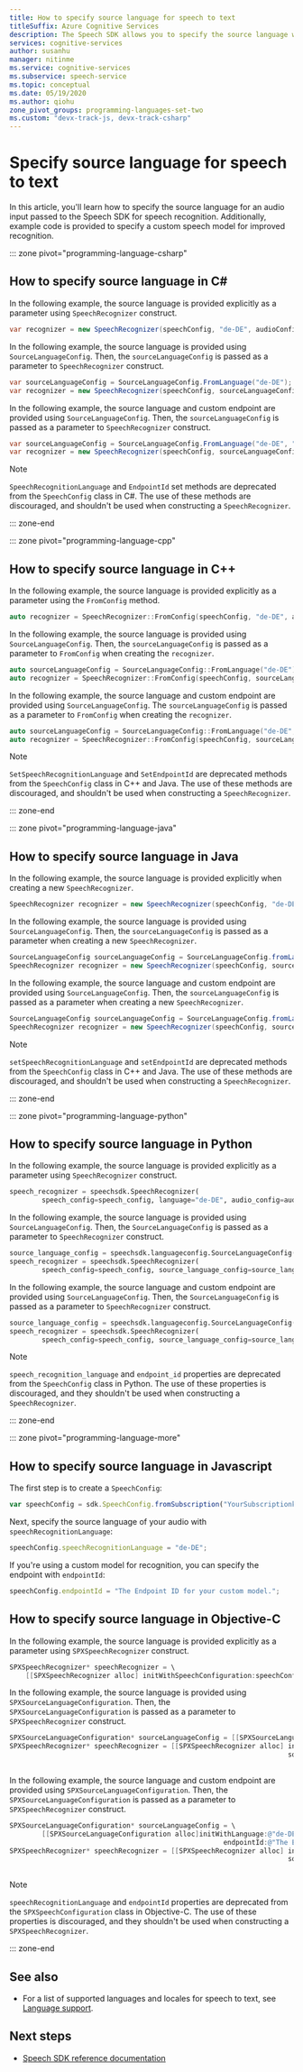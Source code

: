 ```yaml
---
title: How to specify source language for speech to text
titleSuffix: Azure Cognitive Services
description: The Speech SDK allows you to specify the source language when converting speech to text. This article describes how to use the FromConfig and SourceLanguageConfig methods to let the Speech service know the source language and provide a custom model target.
services: cognitive-services
author: susanhu
manager: nitinme
ms.service: cognitive-services
ms.subservice: speech-service
ms.topic: conceptual
ms.date: 05/19/2020
ms.author: qiohu
zone_pivot_groups: programming-languages-set-two
ms.custom: "devx-track-js, devx-track-csharp"
---
```


# Specify source language for speech to text

In this article, you'll learn how to specify the source language for an audio input passed to the Speech SDK for speech recognition. Additionally, example code is provided to specify a custom speech model for improved recognition.

::: zone pivot="programming-language-csharp"

## How to specify source language in C#

In the following example, the source language is provided explicitly as a parameter using `SpeechRecognizer` construct.

```csharp
var recognizer = new SpeechRecognizer(speechConfig, "de-DE", audioConfig);
```

In the following example, the source language is provided using `SourceLanguageConfig`. Then, the `sourceLanguageConfig` is passed as a parameter to `SpeechRecognizer` construct.

```csharp
var sourceLanguageConfig = SourceLanguageConfig.FromLanguage("de-DE");
var recognizer = new SpeechRecognizer(speechConfig, sourceLanguageConfig, audioConfig);
```

In the following example, the source language and custom endpoint are provided using `SourceLanguageConfig`. Then, the `sourceLanguageConfig` is passed as a parameter to `SpeechRecognizer` construct.

```csharp
var sourceLanguageConfig = SourceLanguageConfig.FromLanguage("de-DE", "The Endpoint ID for your custom model.");
var recognizer = new SpeechRecognizer(speechConfig, sourceLanguageConfig, audioConfig);
```

>[!Note]
> `SpeechRecognitionLanguage` and `EndpointId` set methods are deprecated from the `SpeechConfig` class in C#. The use of these methods are discouraged, and shouldn't be used when constructing a `SpeechRecognizer`.

::: zone-end

::: zone pivot="programming-language-cpp"


## How to specify source language in C++

In the following example, the source language is provided explicitly as a parameter using the `FromConfig` method.

```C++
auto recognizer = SpeechRecognizer::FromConfig(speechConfig, "de-DE", audioConfig);
```

In the following example, the source language is provided using `SourceLanguageConfig`. Then, the `sourceLanguageConfig` is passed as a parameter to `FromConfig` when creating the `recognizer`.

```C++
auto sourceLanguageConfig = SourceLanguageConfig::FromLanguage("de-DE");
auto recognizer = SpeechRecognizer::FromConfig(speechConfig, sourceLanguageConfig, audioConfig);
```

In the following example, the source language and custom endpoint are provided using `SourceLanguageConfig`. The `sourceLanguageConfig` is passed as a parameter to `FromConfig` when creating the `recognizer`.

```C++
auto sourceLanguageConfig = SourceLanguageConfig::FromLanguage("de-DE", "The Endpoint ID for your custom model.");
auto recognizer = SpeechRecognizer::FromConfig(speechConfig, sourceLanguageConfig, audioConfig);
```

>[!Note]
> `SetSpeechRecognitionLanguage` and `SetEndpointId` are deprecated methods from the `SpeechConfig` class in C++ and Java. The use of these methods are discouraged, and shouldn't be used when constructing a `SpeechRecognizer`.

::: zone-end

::: zone pivot="programming-language-java"

## How to specify source language in Java

In the following example, the source language is provided explicitly when creating a new `SpeechRecognizer`.

```Java
SpeechRecognizer recognizer = new SpeechRecognizer(speechConfig, "de-DE", audioConfig);
```

In the following example, the source language is provided using `SourceLanguageConfig`. Then, the `sourceLanguageConfig` is passed as a parameter when creating a new `SpeechRecognizer`.

```Java
SourceLanguageConfig sourceLanguageConfig = SourceLanguageConfig.fromLanguage("de-DE");
SpeechRecognizer recognizer = new SpeechRecognizer(speechConfig, sourceLanguageConfig, audioConfig);
```

In the following example, the source language and custom endpoint are provided using `SourceLanguageConfig`. Then, the `sourceLanguageConfig` is passed as a parameter when creating a new `SpeechRecognizer`.

```Java
SourceLanguageConfig sourceLanguageConfig = SourceLanguageConfig.fromLanguage("de-DE", "The Endpoint ID for your custom model.");
SpeechRecognizer recognizer = new SpeechRecognizer(speechConfig, sourceLanguageConfig, audioConfig);
```

>[!Note]
> `setSpeechRecognitionLanguage` and `setEndpointId` are deprecated methods from the `SpeechConfig` class in C++ and Java. The use of these methods are discouraged, and shouldn't be used when constructing a `SpeechRecognizer`.

::: zone-end

::: zone pivot="programming-language-python"

## How to specify source language in Python

In the following example, the source language is provided explicitly as a parameter using `SpeechRecognizer` construct.

```Python
speech_recognizer = speechsdk.SpeechRecognizer(
        speech_config=speech_config, language="de-DE", audio_config=audio_config)
```

In the following example, the source language is provided using `SourceLanguageConfig`. Then, the `SourceLanguageConfig` is passed as a parameter to `SpeechRecognizer` construct.

```Python
source_language_config = speechsdk.languageconfig.SourceLanguageConfig("de-DE")
speech_recognizer = speechsdk.SpeechRecognizer(
        speech_config=speech_config, source_language_config=source_language_config, audio_config=audio_config)
```

In the following example, the source language and custom endpoint are provided using `SourceLanguageConfig`. Then, the `SourceLanguageConfig` is passed as a parameter to `SpeechRecognizer` construct.

```Python
source_language_config = speechsdk.languageconfig.SourceLanguageConfig("de-DE", "The Endpoint ID for your custom model.")
speech_recognizer = speechsdk.SpeechRecognizer(
        speech_config=speech_config, source_language_config=source_language_config, audio_config=audio_config)
```

>[!Note]
> `speech_recognition_language` and `endpoint_id` properties are deprecated from the `SpeechConfig` class in Python. The use of these properties is discouraged, and they shouldn't be used when constructing a `SpeechRecognizer`.

::: zone-end

::: zone pivot="programming-language-more"

## How to specify source language in Javascript

The first step is to create a `SpeechConfig`:

```Javascript
var speechConfig = sdk.SpeechConfig.fromSubscription("YourSubscriptionkey", "YourRegion");
```

Next, specify the source language of your audio with `speechRecognitionLanguage`:

```Javascript
speechConfig.speechRecognitionLanguage = "de-DE";
```

If you're using a custom model for recognition, you can specify the endpoint with `endpointId`:

```Javascript
speechConfig.endpointId = "The Endpoint ID for your custom model.";
```

## How to specify source language in Objective-C

In the following example, the source language is provided explicitly as a parameter using `SPXSpeechRecognizer` construct.

```Objective-C
SPXSpeechRecognizer* speechRecognizer = \
    [[SPXSpeechRecognizer alloc] initWithSpeechConfiguration:speechConfig language:@"de-DE" audioConfiguration:audioConfig];
```

In the following example, the source language is provided using `SPXSourceLanguageConfiguration`. Then, the `SPXSourceLanguageConfiguration` is passed as a parameter to `SPXSpeechRecognizer` construct.

```Objective-C
SPXSourceLanguageConfiguration* sourceLanguageConfig = [[SPXSourceLanguageConfiguration alloc]init:@"de-DE"];
SPXSpeechRecognizer* speechRecognizer = [[SPXSpeechRecognizer alloc] initWithSpeechConfiguration:speechConfig
                                                                     sourceLanguageConfiguration:sourceLanguageConfig
                                                                              audioConfiguration:audioConfig];
```

In the following example, the source language and custom endpoint are provided using `SPXSourceLanguageConfiguration`. Then, the `SPXSourceLanguageConfiguration` is passed as a parameter to `SPXSpeechRecognizer` construct.

```Objective-C
SPXSourceLanguageConfiguration* sourceLanguageConfig = \
        [[SPXSourceLanguageConfiguration alloc]initWithLanguage:@"de-DE"
                                                     endpointId:@"The Endpoint ID for your custom model."];
SPXSpeechRecognizer* speechRecognizer = [[SPXSpeechRecognizer alloc] initWithSpeechConfiguration:speechConfig
                                                                     sourceLanguageConfiguration:sourceLanguageConfig
                                                                              audioConfiguration:audioConfig];
```

>[!Note]
> `speechRecognitionLanguage` and `endpointId` properties are deprecated from the `SPXSpeechConfiguration` class in Objective-C. The use of these properties is discouraged, and they shouldn't be used when constructing a `SPXSpeechRecognizer`.

::: zone-end

## See also

* For a list of supported languages and locales for speech to text, see [Language support](language-support.md).

## Next steps

* [Speech SDK reference documentation](speech-sdk.md)
